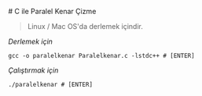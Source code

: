 # C ile Paralel Kenar Çizme

> Linux / Mac OS'da derlemek içindir.

*Derlemek için*

```
gcc -o paralelkenar Paralelkenar.c -lstdc++ # [ENTER]
```

*Çalıştırmak için*

```
./paralelkenar # [ENTER]
```
